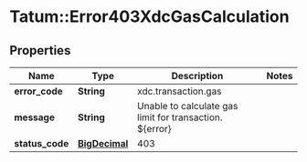 # Tatum::Error403XdcGasCalculation

## Properties
Name | Type | Description | Notes
------------ | ------------- | ------------- | -------------
**error_code** | **String** | xdc.transaction.gas | 
**message** | **String** | Unable to calculate gas limit for transaction. ${error} | 
**status_code** | [**BigDecimal**](BigDecimal.md) | 403 | 

